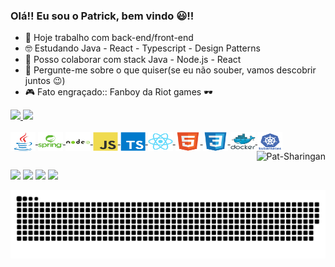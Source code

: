 ### Olá!! Eu sou o Patrick, bem vindo 😃!!

- 🔭 Hoje trabalho com back-end/front-end
- 🤓 Estudando Java - React - Typescript - Design Patterns
- 👯 Posso colaborar com stack Java - Node.js - React
- 💬 Pergunte-me sobre o que quiser(se eu não souber, vamos descobrir juntos 😉)
- 🎮 Fato engraçado:: Fanboy da Riot games 🕶️

<div>
  <a href="https://github.com/patrickpr86">
  <img height="180em" src="https://github-readme-stats.vercel.app/api?username=patrickpr86&show_icons=true&theme=dracula&include_all_commits=true&count_private=true"/>
  <img height="180em" src="https://github-readme-stats.vercel.app/api/top-langs/?username=patrickpr86&layout=compact&langs_count=7&theme=dracula"/>
</div>
  <div style="display: inline_block"><br>
  <img align="center" alt="Pat-Java" height="30" width="40" src="https://raw.githubusercontent.com/devicons/devicon/9f4f5cdb393299a81125eb5127929ea7bfe42889/icons/java/java-original.svg">
    <img align="center" alt="Pat-Spring" height="30" width="40" src="https://raw.githubusercontent.com/devicons/devicon/9f4f5cdb393299a81125eb5127929ea7bfe42889/icons/spring/spring-original-wordmark.svg">
     <img align="center" alt="Pat-Nodejs" height="30" width="40" src="https://raw.githubusercontent.com/devicons/devicon/9f4f5cdb393299a81125eb5127929ea7bfe42889/icons/nodejs/nodejs-original-wordmark.svg">
    <img align="center" alt="Pat-Js" height="30" width="40" src="https://raw.githubusercontent.com/devicons/devicon/9f4f5cdb393299a81125eb5127929ea7bfe42889/icons/javascript/javascript-original.svg">
   
     
     
  <img align="center" alt="Pat-Ts" height="30" width="40" src="https://raw.githubusercontent.com/devicons/devicon/master/icons/typescript/typescript-plain.svg">
  <img align="center" alt="Pat-React" height="30" width="40" src="https://raw.githubusercontent.com/devicons/devicon/master/icons/react/react-original.svg">
  <img align="center" alt="Pat-HTML" height="30" width="40" src="https://raw.githubusercontent.com/devicons/devicon/master/icons/html5/html5-original.svg">
  <img align="center" alt="Pat-CSS" height="30" width="40" src="https://raw.githubusercontent.com/devicons/devicon/master/icons/css3/css3-original.svg">
  
  <img align="center" alt="Pat-Docker" height="30" width="40" src="https://raw.githubusercontent.com/devicons/devicon/9f4f5cdb393299a81125eb5127929ea7bfe42889/icons/docker/docker-original-wordmark.svg">
    <img align="center" alt="Pat-Kubernetes" height="30" width="40" src="https://raw.githubusercontent.com/devicons/devicon/9f4f5cdb393299a81125eb5127929ea7bfe42889/icons/kubernetes/kubernetes-plain-wordmark.svg">
  <img align="right" alt="Pat-Sharingan" src="https://media.tenor.com/images/24bd8be5f6d9ef27e5256e1f3c1194c9/tenor.gif">
</div>
  
  ##
 
<div>   
  <a href="https://www.instagram.com/patrickpr86/" target="_blank"><img src="https://img.shields.io/badge/-Instagram-%23E4405F?style=for-the-badge&logo=instagram&logoColor=white" target="_blank"></a>
 	<a href="https://www.twitch.tv/skenderbr" target="_blank"><img src="https://img.shields.io/badge/Twitch-9146FF?style=for-the-badge&logo=twitch&logoColor=white" target="_blank"></a>  
  <a href = "mailto:sh4dbr@gmail.com"><img src="https://img.shields.io/badge/-Gmail-%23333?style=for-the-badge&logo=gmail&logoColor=white" target="_blank"></a>
  <a href="https://www.linkedin.com/in/patrick-ribeiro86/" target="_blank"><img src="https://img.shields.io/badge/-LinkedIn-%230077B5?style=for-the-badge&logo=linkedin&logoColor=white" target="_blank"></a>
  
  ![Snake animation](https://github.com/patrickpr86/patrickpr86/blob/output/github-contribution-grid-snake.svg)
  
</div>  

